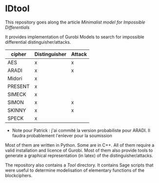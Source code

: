 # IDtool

This repository goes along the article *Minimalist model for Impossible Differentials*

It provides implementation of Gurobi Models to search for impossible differential distinguisher/attacks. 


| cipher | Distinguisher  | Attack | 
|--------|----------------|--------|
| AES    |   x            |      x |
| ARADI  |   x            |      x |
| Midori |   x            |        |
|PRESENT |   x            |        |
| SIMECK |   x            |        |
| SIMON  |   x            |      x |
| SKINNY |   x            |      x |
| SPECK  |   x            |        |



* Note pour Patrick : j'ai commité la version probabiliste pour ARADI. Il faudra probablement l'enlever pour la soumission


Most of them are written in Python. Some are in C++. All of them require a valid installation and licence of Gurobi. Most of them also provide tools to generate a graphical representation (in latex) of the distinguisher/attacks.


The repository  also contains a *Tool* directory.
It contains Sage scripts that were useful to determine modelisation of elementary functions of the blockciphers.